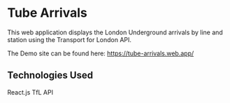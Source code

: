 # Tube Arrivals

This web application displays the London Underground arrivals by line and station using the Transport for London API.

The Demo site can be found here: https://tube-arrivals.web.app/

## Technologies Used

React.js
TfL API
